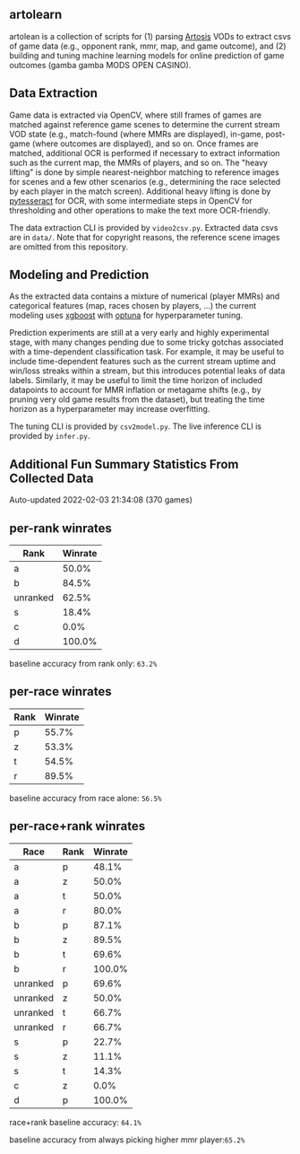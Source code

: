 artolearn
---------

artolean is a collection of scripts for (1) parsing [Artosis](https://twitch.tv/artosis) VODs to extract csvs of game data (e.g., opponent rank, mmr, map, and game outcome), and (2) building and tuning machine learning models for online prediction of game outcomes (gamba gamba MODS OPEN CASINO).

Data Extraction
---------------
Game data is extracted via OpenCV, where still frames of games are matched against reference game scenes to determine the current stream VOD state (e.g., match-found (where MMRs are displayed), in-game, post-game (where outcomes are displayed), and so on.
Once frames are matched, additional OCR is performed if necessary to extract information such as the current map, the MMRs of players, and so on.
The "heavy lifting" is done by simple nearest-neighbor matching to reference images for scenes and a few other scenarios (e.g., determining the race selected by each player in the match screen).
Additional heavy lifting is done by [pytesseract](https://pypi.org/project/pytesseract/) for OCR, with some intermediate steps in OpenCV for thresholding and other operations to make the text more OCR-friendly.

The data extraction CLI is provided by `video2csv.py`.
Extracted data csvs are in `data/`.
Note that for copyright reasons, the reference scene images are omitted from
this repository.

Modeling and Prediction
-----------------------
As the extracted data contains a mixture of numerical (player MMRs) and categorical features (map, races chosen by players, ...) the current modeling uses [xgboost](https://xgboost.readthedocs.io/en/stable/) with [optuna](https://optuna.org/) for hyperparameter tuning.

Prediction experiments are still at a very early and highly experimental stage, with many changes pending due to some tricky gotchas associated with a time-dependent classification task.
For example, it may be useful to include time-dependent features such as the current stream uptime and win/loss streaks within a stream, but this introduces potential leaks of data labels.
Similarly, it may be useful to limit the time horizon of included datapoints to account for MMR inflation or metagame shifts (e.g., by pruning very old game results from the dataset), but treating the time horizon as a hyperparameter may increase overfitting.

The tuning CLI is provided by `csv2model.py`.
The live inference CLI is provided by `infer.py`.

Additional Fun Summary Statistics From Collected Data
-----------------------------------------------------
Auto-updated 2022-02-03 21:34:08 (370 games)

per-rank winrates
-----------------
Rank | Winrate
---- | -------
a | 50.0%
b | 84.5%
unranked | 62.5%
s | 18.4%
c | 0.0%
d | 100.0%

 baseline accuracy from rank only: `63.2%`

per-race winrates
-----------------
Rank | Winrate
---- | -------
p | 55.7%
z | 53.3%
t | 54.5%
r | 89.5%

 baseline accuracy from race alone: `56.5%`

per-race+rank winrates
----------------------
Race | Rank | Winrate 
---- | ---- | ------- 
a | p | 48.1%
a | z | 50.0%
a | t | 50.0%
a | r | 80.0%
b | p | 87.1%
b | z | 89.5%
b | t | 69.6%
b | r | 100.0%
unranked | p | 69.6%
unranked | z | 50.0%
unranked | t | 66.7%
unranked | r | 66.7%
s | p | 22.7%
s | z | 11.1%
s | t | 14.3%
c | z | 0.0%
d | p | 100.0%

 race+rank baseline accuracy: `64.1%`

baseline accuracy from always picking higher mmr player:`65.2%`
